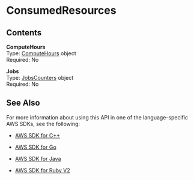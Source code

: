 # ConsumedResources<a name="API_hpo_ConsumedResources"></a>

## Contents<a name="API_hpo_ConsumedResources_Contents"></a>

 **ComputeHours**   
Type: [ComputeHours](API_hpo_ComputeHours.md) object  
Required: No

 **Jobs**   
Type: [JobsCounters](API_hpo_JobsCounters.md) object  
Required: No

## See Also<a name="API_hpo_ConsumedResources_SeeAlso"></a>

For more information about using this API in one of the language\-specific AWS SDKs, see the following:

+  [AWS SDK for C\+\+](http://docs.aws.amazon.com/goto/SdkForCpp/sagemakerhpo-2017-11-08/ConsumedResources) 

+  [AWS SDK for Go](http://docs.aws.amazon.com/goto/SdkForGoV1/sagemakerhpo-2017-11-08/ConsumedResources) 

+  [AWS SDK for Java](http://docs.aws.amazon.com/goto/SdkForJava/sagemakerhpo-2017-11-08/ConsumedResources) 

+  [AWS SDK for Ruby V2](http://docs.aws.amazon.com/goto/SdkForRubyV2/sagemakerhpo-2017-11-08/ConsumedResources) 